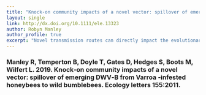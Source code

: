 ```yaml
---
title: "Knock‐on community impacts of a novel vector: spillover of emerging DWV‐B from Varroa ‐infested honeybees to wild bumblebees"
layout: single
link: http://dx.doi.org/10.1111/ele.13323
author: Robyn Manley
author_profile: true
excerpt: "Novel transmission routes can directly impact the evolutionary ecology of infectious diseases, with potentially dramatic effect on host populations and knock-on effects on the wider host community. The invasion of Varroa destructor, an ectoparasitic viral vector in Western honeybees, provides a unique opportunity to examine how a novel vector affects disease epidemiology in a host community. This specialist honeybee mite vectors deformed wing virus (DWV), an important re-emerging honeybee pathogen that also infects wild bumblebees. Comparing island honeybee and wild bumblebee populations with and without V. destructor, we show that V. destructor drives DWV prevalence and titre in honeybees and sympatric bumblebees. Viral genotypes are shared across hosts, with the potentially more virulent DWV-B overtaking DWV-A in prevalence in a current epidemic. This demonstrates disease emergence across a host community driven by the acquisition of a specialist novel transmission route in one host, with dramatic community level knock-on effects."
---
```


### Manley R, Temperton B, Doyle T, Gates D, Hedges S, Boots M, Wilfert L. 2019. Knock‐on community impacts of a novel vector: spillover of emerging DWV‐B from Varroa ‐infested honeybees to wild bumblebees. Ecology letters 155:2011.
